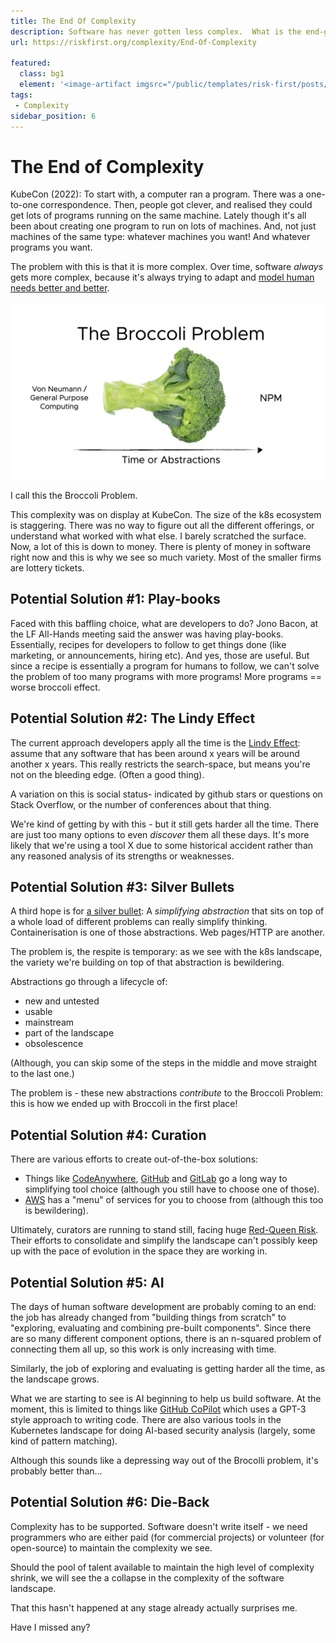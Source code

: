 ```yaml
---
title: The End Of Complexity
description: Software has never gotten less complex.  What is the end-game for this?
url: https://riskfirst.org/complexity/End-Of-Complexity

featured: 
  class: bg1
  element: '<image-artifact imgsrc="/public/templates/risk-first/posts/stop.svg">The End of Complexity</image-artifact>'
tags:
 - Complexity
sidebar_position: 6
---
```


# The End of Complexity

KubeCon (2022): To start with, a computer ran a program.  There was a one-to-one correspondence.  Then, people got clever, and realised they could get lots of programs running on the same machine. Lately though it's all been about creating one program to run on lots of machines.  And, not just machines of the same type:  whatever machines you want!  And whatever programs you want.  

The problem with this is that it is more complex.  Over time, software _always_ gets more complex, because it's always trying to adapt and [model human needs better and better](../estimating/Fractals.md#continuous-refinement).  

![The Broccoli Problem](/img/complexity/broccoli.jpg) 

I call this the Broccoli Problem.  

This complexity was on display at KubeCon.  The size of the k8s ecosystem is staggering.  There was no way to figure out all the different offerings, or understand what worked with what else.  I barely scratched the surface.  Now, a lot of this is down to money.  There is plenty of money in software right now and this is why we see so much variety.  Most of the smaller firms are lottery tickets.  

## Potential Solution #1:  Play-books

Faced with this baffling choice, what are developers to do?  Jono Bacon, at the LF All-Hands meeting said the answer was having play-books. Essentially, recipes for developers to follow to get things done (like marketing, or announcements, hiring etc).  And yes, those are useful.  But since a recipe is essentially a program for humans to follow, we can't solve the problem of too many programs with more programs!  More programs == worse broccoli effect.

## Potential Solution #2:  The Lindy Effect

The current approach developers apply all the time is the [Lindy Effect](https://en.wikipedia.org/wiki/Lindy_effect):  assume that any software that has been around x years will be around another x years.  This really restricts the search-space, but means you're not on the bleeding edge. (Often a good thing).  

A variation on this is social status- indicated by github stars or questions on Stack Overflow, or the number of conferences about that thing.  

We're kind of getting by with this - but it still gets harder all the time.  There are just too many options to even _discover_ them all these days.  It's more likely that we're using a tool X due to some historical accident rather than any reasoned analysis of its strengths or weaknesses.

## Potential Solution #3:  Silver Bullets

A third hope is for [a silver bullet](Silver-Bullets.md):   A _simplifying abstraction_ that sits on top of a whole load of different problems can really simplify thinking.   Containerisation is one of those abstractions.  Web pages/HTTP are another.  

The problem is, the respite is temporary:  as we see with the k8s landscape, the variety we're building on top of that abstraction is bewildering.  

Abstractions go through a lifecycle of: 

 - new and untested
 - usable
 - mainstream
 - part of the landscape
 - obsolescence

(Although, you can skip some of the steps in the middle and move straight to the last one.)

The problem is - these new abstractions _contribute_ to the Broccoli Problem:  this is how we ended up with Broccoli in the first place!
 
## Potential Solution #4:  Curation

There are various efforts to create out-of-the-box solutions:

- Things like [CodeAnywhere](https://codeanywhere.com), [GitHub](https://github.com) and [GitLab](https://gitlab.com) go a long way to simplifying tool choice (although you still have to choose one of those).   
- [AWS](https://aws.amazon.com) has a "menu" of services for you to choose from (although this too is bewildering).  

Ultimately, curators are running to stand still, facing huge [Red-Queen Risk](../risks/Scarcity-Risk.md#red-queen-risk).   Their efforts to consolidate and simplify the landscape can't possibly keep up with the pace of evolution in the space they are working in.  

## Potential Solution #5: AI

The days of human software development are probably coming to an end:  the job has already changed from "building things from scratch" to "exploring, evaluating and combining pre-built components".   Since there are so many different component options, there is an n-squared problem of connecting them all up, so this work is only increasing with time.

Similarly, the job of exploring and evaluating is getting harder all the time, as the landscape grows.

What we are starting to see is AI beginning to help us build software.  At the moment, this is limited to things like [GitHub CoPilot](https://copilot.github.com) which uses a GPT-3 style approach to writing code.  There are also various tools in the Kubernetes landscape for doing AI-based security analysis (largely, some kind of pattern matching).

Although this sounds like a depressing way out of the Brocolli problem, it's probably better than...

## Potential Solution #6: Die-Back

Complexity has to be supported.  Software doesn't write itself - we need programmers who are either paid (for commercial projects) or volunteer (for open-source) to maintain the complexity we see.  

Should the pool of talent available to maintain the high level of complexity shrink, we will see the a collapse in the complexity of the software landscape.  

That this hasn't happened at any stage already actually surprises me.

Have I missed any?


